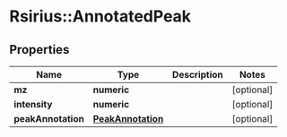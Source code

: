 # Rsirius::AnnotatedPeak


## Properties
Name | Type | Description | Notes
------------ | ------------- | ------------- | -------------
**mz** | **numeric** |  | [optional] 
**intensity** | **numeric** |  | [optional] 
**peakAnnotation** | [**PeakAnnotation**](PeakAnnotation.md) |  | [optional] 


